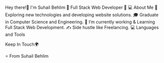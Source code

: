 Hey there!👋 I'm Suhail Behlim 
🚀 Full Stack Web Developer 🚀
💻 About Me
🤔   Exploring new technologies and developing website solutions.
🎓   Graduate in  Computer Science and Engineering.
💼   I’m currently working & Learning Full Stack Web Development.
✍️   Side hustle like Freelancing.
💻 Languages and Tools
          

Keep In Touch🌍
    

⭐️ From Suhail Behlim


<!---
suhailbehlim/suhailbehlim is a ✨ special ✨ repository because its `README.md` (this file) appears on your GitHub profile.
You can click the Preview link to take a look at your changes.
--->
